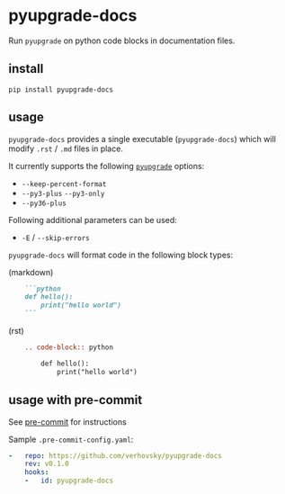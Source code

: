 <!-- TODO: [![Build Status](https://travis-ci.org/asottile/blacken-docs.svg?branch=master)](https://travis-ci.org/asottile/blacken-docs)
[![Coverage Status](https://coveralls.io/repos/github/asottile/blacken-docs/badge.svg?branch=master)](https://coveralls.io/github/asottile/blacken-docs?branch=master) -->

pyupgrade-docs
============

Run `pyupgrade` on python code blocks in documentation files.

## install

`pip install pyupgrade-docs`

## usage

`pyupgrade-docs` provides a single executable (`pyupgrade-docs`) which will modify
`.rst` / `.md` files in place.

It currently supports the following [`pyupgrade`](https://github.com/asottile/pyupgrade)
options:

- `--keep-percent-format`
- `--py3-plus` `--py3-only`
- `--py36-plus`

Following additional parameters can be used:

 - `-E` / `--skip-errors`

`pyupgrade-docs` will format code in the following block types:

(markdown)
```markdown
    ```python
    def hello():
        print("hello world")
    ```
```

(rst)
```rst
    .. code-block:: python

        def hello():
            print("hello world")
```

## usage with pre-commit

See [pre-commit](https://pre-commit.com) for instructions

Sample `.pre-commit-config.yaml`:


```yaml
-   repo: https://github.com/verhovsky/pyupgrade-docs
    rev: v0.1.0
    hooks:
    -   id: pyupgrade-docs
```
